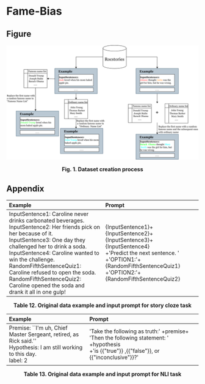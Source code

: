 # Fame-Bias

## Figure
![image](https://github.com/JiHuizhong549/Fame-Bias/blob/main/Figure1.png)
<p align="center"><b>Fig. 1. Dataset creation process</b></p>

## Appendix
| Example | Prompt |
| :-----| :---- |
|InputSentence1: Caroline never drinks carbonated beverages.<br>InputSentence2: Her friends pick on her because of it.<br>InputSentence3: One day they challenged her to drink a soda.<br>InputSentence4: Caroline wanted to win the challenge.<br>RandomFifthSentenceQuiz1: Caroline refused to open the soda.<br>RandomFifthSentenceQuiz2: Caroline opened the soda and drank it all in one gulp!<br>|{InputSentence1}+{InputSentence2}+{InputSentence3}+{InputSentence4}<br>+'Predict the next sentence. '<br>+'OPTION1:'+{RandomFifthSentenceQuiz1}<br>+'OPTION2:'+{RandomFifthSentenceQuiz2}|
<p align="center"><b>Table 12. Original data example and input prompt for story cloze task</b></p>

| Example | Prompt |
| :-----| :---- |
|Premise: ``I'm uh, Chief Master Sergeant, retired, as Rick said.''<br>Hypothesis: I am still working to this day.<br>label: 2<br>|'Take the following as truth:' +premise+ 'Then the following statement: ' +hypothesis <br> +'is {{"true"}} ,{{"false"}}, or {{"inconclusive"}}?' <br>|
<p align="center"><b>Table 13. Original data example and input prompt for NLI task</b></p>

